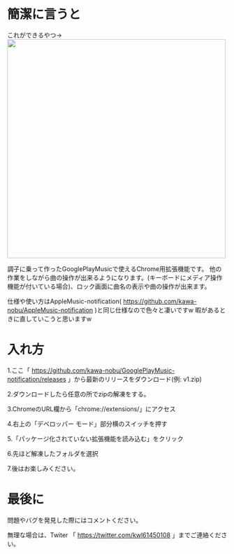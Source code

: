 # 簡潔に言うと

これができるやつ→<img src="https://i.imgur.com/jVCyiIA.png" width="500px">

調子に乗って作ったGooglePlayMusicで使えるChrome用拡張機能です。
他の作業をしながら曲の操作が出来るようになります。(キーボードにメディア操作機能が付いている場合)、ロック画面に曲名の表示や曲の操作が出来ます。

仕様や使い方はAppleMusic-notification( https://github.com/kawa-nobu/AppleMusic-notification )と同じ仕様なので色々と凄いですw
暇があるときに直していこうと思いますw

# 入れ方
1.ここ「 https://github.com/kawa-nobu/GooglePlayMusic-notification/releases 」から最新のリリースをダウンロード(例: v1.zip)

2.ダウンロードしたら任意の所でzipの解凍をする。

3.ChromeのURL欄から「chrome://extensions/」にアクセス

4.右上の「デベロッパー モード」部分横のスイッチを押す

5.「パッケージ化されていない拡張機能を読み込む」をクリック

6.先ほど解凍したフォルダを選択

7.後はお楽しみください。
# 最後に
問題やバグを発見した際にはコメントください。

無理な場合は、Twiter 「 https://twitter.com/kwl61450108 」までご連絡ください。
